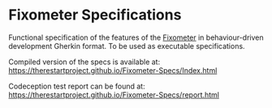 # Fixometer Specifications

Functional specification of the features of the [Fixometer](https://github.com/TheRestartProject/Fixometer) 
in behaviour-driven development Gherkin format.  To be used as executable specifications.

Compiled version of the specs is available at: https://therestartproject.github.io/Fixometer-Specs/Index.html

Codeception test report can be found at: https://therestartproject.github.io/Fixometer-Specs/report.html

